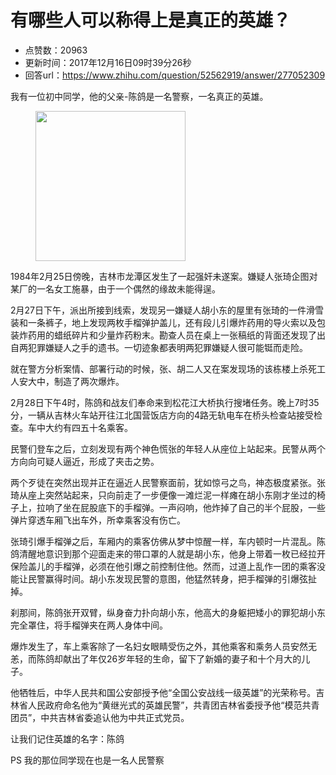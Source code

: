 # 有哪些人可以称得上是真正的英雄？
- 点赞数：20963
- 更新时间：2017年12月16日09时39分26秒
- 回答url：https://www.zhihu.com/question/52562919/answer/277052309
<body>
 <p data-pid="NrtPulhM">我有一位初中同学，他的父亲-陈鸽是一名警察，一名真正的英雄。</p>
 <figure>
  <img data-rawheight="329" src="https://pica.zhimg.com/50/v2-add5a1742733a2cbb23aeaefd7ca7d7c_720w.jpg?source=1940ef5c" data-rawwidth="240" data-original-token="v2-add5a1742733a2cbb23aeaefd7ca7d7c" class="content_image" width="240">
 </figure>
 <p data-pid="lktnUmfO">1984年2月25日傍晚，吉林市龙潭区发生了一起强奸未遂案。嫌疑人张琦企图对某厂的一名女工施暴，由于一个偶然的缘故未能得逞。</p>
 <p data-pid="vOIDx3h2">2月27日下午，派出所接到线索，发现另一嫌疑人胡小东的屋里有张琦的一件滑雪装和一条裤子，地上发现两枚手榴弹护盖儿，还有段儿引爆炸药用的导火索以及包装炸药用的蜡纸碎片和少量炸药粉末。勘查人员在桌上一张稿纸的背面还发现了出自两犯罪嫌疑人之手的遗书。一切迹象都表明两犯罪嫌疑人很可能铤而走险。</p>
 <p data-pid="w8_WCOKV">就在警方分析案情、部署行动的时候，张、胡二人又在案发现场的该栋楼上杀死工人安大中，制造了两次爆炸。</p>
 <p data-pid="oIb6TGLg">2月28日下午4时，陈鸽和战友们奉命来到松花江大桥执行搜堵任务。晚上7时35分，一辆从吉林火车站开往江北国营饭店方向的4路无轨电车在桥头检查站接受检查。车中大约有四五十名乘客。</p>
 <p data-pid="AJnSwXOV">民警们登车之后，立刻发现有两个神色慌张的年轻人从座位上站起来。民警从两个方向向可疑人逼近，形成了夹击之势。</p>
 <p data-pid="bKSGnHc6">两个歹徒在突然出现并正在逼近人民警察面前，犹如惊弓之鸟，神态极度紧张。张琦从座上突然站起来，只向前走了一步便像一滩烂泥一样瘫在胡小东刚才坐过的椅子上，拉响了坐在屁股底下的手榴弹。一声闷响，他炸掉了自己的半个屁股，一些弹片穿透车厢飞出车外，所幸乘客没有伤亡。</p>
 <p data-pid="fMPu7xvU">张琦引爆手榴弹之后，车厢内的乘客仿佛从梦中惊醒一样，车内顿时一片混乱。陈鸽清醒地意识到那个迎面走来的带口罩的人就是胡小东，他身上带着一枚已经拉开保险盖儿的手榴弹，必须在他引爆之前控制住他。然而，过道上乱作一团的乘客没能让民警赢得时间。胡小东发现民警的意图，他猛然转身，把手榴弹的引爆弦扯掉。</p>
 <p data-pid="e5bgSdMZ">刹那间，陈鸽张开双臂，纵身奋力扑向胡小东，他高大的身躯把矮小的罪犯胡小东完全罩住，将手榴弹夹在两人身体中间。</p>
 <p data-pid="7-8KNwwo">爆炸发生了，车上乘客除了一名妇女眼睛受伤之外，其他乘客和乘务人员安然无恙，而陈鸽却献出了年仅26岁年轻的生命，留下了新婚的妻子和十个月大的儿子。</p>
 <p data-pid="Wfjt9n3f">他牺牲后，中华人民共和国公安部授予他“全国公安战线一级英雄”的光荣称号。吉林省人民政府命名他为“黄继光式的英雄民警”，共青团吉林省委授予他“模范共青团员”，中共吉林省委追认他为中共正式党员。</p>
 <p data-pid="nGLMiTvI">让我们记住英雄的名字：陈鸽</p>
 <p data-pid="-dItQZ34">PS 我的那位同学现在也是一名人民警察</p>
</body>
